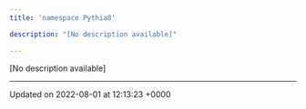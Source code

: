 ```yaml
---
title: 'namespace Pythia8'

description: "[No description available]"

---
```







[No description available]






-------------------------------

Updated on 2022-08-01 at 12:13:23 +0000